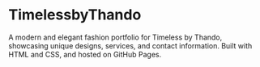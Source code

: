 # TimelessbyThando
A modern and elegant fashion portfolio for Timeless by Thando, showcasing unique designs, services, and contact information. Built with HTML and CSS, and hosted on GitHub Pages.
